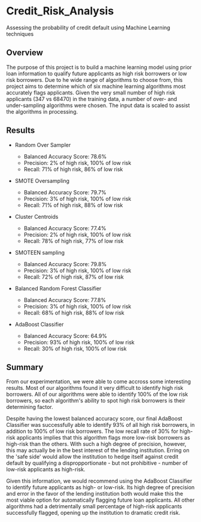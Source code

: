 # Credit_Risk_Analysis
Assessing the probability of credit default using Machine Learning techniques

## Overview

The purpose of this project is to build a machine learning model using prior loan information to qualify future applicants as high risk borrowers or low risk borrowers. Due to he wide range of algorithms to choose from, this project aims to determine which of six machine learning algorithms most accurately flags applicants. Given the very small number of high risk applicants (347 vs 68470) in the training data, a number of over- and under-sampling algorithms were chosen. The input data is scaled to assist the algorithms in processing. 

## Results 

 - Random Over Sampler 
    - Balanced Accuracy Score: 78.6%
    - Precision: 2% of high risk, 100% of low risk
    - Recall: 71% of high risk, 86% of low risk

- SMOTE Oversampling
    - Balanced Accuracy Score: 79.7%
    - Precision: 3% of high risk, 100% of low risk
    - Recall: 71% of high risk, 88% of low risk

- Cluster Centroids
    - Balanced Accuracy Score: 77.4%
    - Precision: 2% of high risk, 100% of low risk
    - Recall: 78% of high risk, 77% of low risk

- SMOTEEN sampling
    - Balanced Accuracy Score: 79.8%
    - Precision: 3% of high risk, 100% of low risk
    - Recall: 72% of high risk, 87% of low risk

- Balanced Random Forest Classifier
    - Balanced Accuracy Score: 77.8%
    - Precision: 3% of high risk, 100% of low risk
    - Recall: 68% of high risk, 88% of low risk

- AdaBoost Classifier
    - Balanced Accuracy Score: 64.9%
    - Precision: 93% of high risk, 100% of low risk
    - Recall: 30% of high risk, 100% of low risk

## Summary

From our experimentation, we were able to come accross some interesting results. Most of our algorithms found it very difficult to identify high risk borrowers. All of our algorithms were able to identify 100% of the low risk borrowers, so each algorithm's ability to spot high risk borrowers is their determining factor. 

Despite having the lowest balanced accuracy score, our final AdaBoost Classifier was successfully able to identify 93% of all high risk borrowers, in addition to 100% of low risk borrowers. The low recall rate of 30% for high-risk applicants implies that this algorithm flags more low-risk borrowers as high-risk than the others. With such a high degree of precision, however, this may actually be in the best interest of the lending institution. Erring on the 'safe side' would allow the institution to hedge itself against credit default by qualifying a dispropportionate - but not prohibitive - number of low-risk applicants as high-risk. 

Given this information, we would recommend using the AdaBoost Classifier to identify future applicants as high- or low-risk. Its high degree of precision and error in the favor of the lending institution both would make this the most viable option for automatically flagging future loan applicants. All other algorithms had a detrimentally small percentage of high-risk applicants successfully flagged, opening up the institution to dramatic credit risk. 